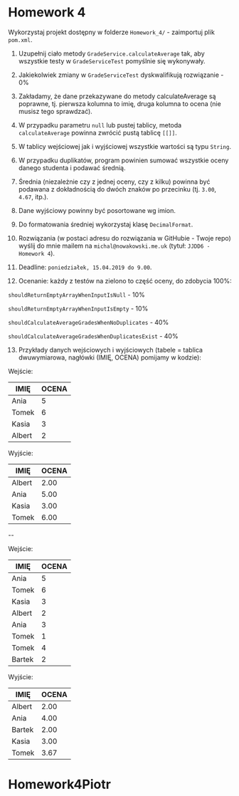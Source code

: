 # Homework 4

Wykorzystaj projekt dostępny w folderze ```Homework_4/``` - zaimportuj plik ```pom.xml```.

1. Uzupełnij ciało metody ```GradeService.calculateAverage``` tak, aby wszystkie testy w ```GradeServiceTest``` pomyślnie się wykonywały.

2. Jakiekolwiek zmiany w ```GradeServiceTest``` dyskwalifikują rozwiązanie - 0%

3. Zakładamy, że dane przekazywane do metody calculateAverage są poprawne, tj. pierwsza kolumna to imię, druga kolumna to ocena (nie musisz tego sprawdzać).

4. W przypadku parametru ```null``` lub pustej tablicy, metoda ```calculateAverage``` powinna zwrócić pustą tablicę ```[[]]```.

5. W tablicy wejściowej jak i wyjściowej wszystkie wartości są typu ```String```.

6. W przypadku duplikatów, program powinien sumować wszystkie oceny danego studenta i podawać średnią.

7. Średnia (niezależnie czy z jednej oceny, czy z kilku) powinna być podawana z dokładnością do dwóch znaków po przecinku (tj. ```3.00```, ```4.67```, itp.).

8. Dane wyjściowy powinny być posortowane wg imion.

9. Do formatowania średniej wykorzystaj klasę ```DecimalFormat```.

10. Rozwiązania (w postaci adresu do rozwiązania w GitHubie - Twoje repo) wyślij do mnie mailem na ```michal@nowakowski.me.uk``` (tytuł: ```JJDD6 - Homework 4```).
   
11. Deadline: ```poniedziałek, 15.04.2019 do 9.00```.

12. Ocenanie: każdy z testów na zielono to część oceny, do zdobycia 100%:

```shouldReturnEmptyArrayWhenInputIsNull``` - 10%

```shouldReturnEmptyArrayWhenInputIsEmpty``` - 10%

```shouldCalculateAverageGradesWhenNoDuplicates``` - 40%

```shouldCalculateAverageGradesWhenDuplicatesExist``` - 40%

13. Przykłady danych wejściowych i wyjściowych (tabele = tablica dwuwymiarowa, nagłówki (IMIĘ, OCENA) pomijamy w kodzie):

Wejście:

|IMIĘ|OCENA|
|---|---|
|Ania|5|
|Tomek|6|
|Kasia|3|
|Albert|2|

Wyjście:

|IMIĘ|OCENA|
|---|---|
|Albert|2.00|
|Ania|5.00|
|Kasia|3.00|
|Tomek|6.00|
  
--

Wejście:

|IMIĘ|OCENA|
|---|---|
|Ania|5|
|Tomek|6|
|Kasia|3|
|Albert|2|
|Ania|3|
|Tomek|1|
|Tomek|4|
|Bartek|2|


Wyjście:

|IMIĘ|OCENA|
|---|---|
|Albert|2.00|
|Ania|4.00|
|Bartek|2.00|
|Kasia|3.00|
|Tomek|3.67|
# Homework4Piotr
